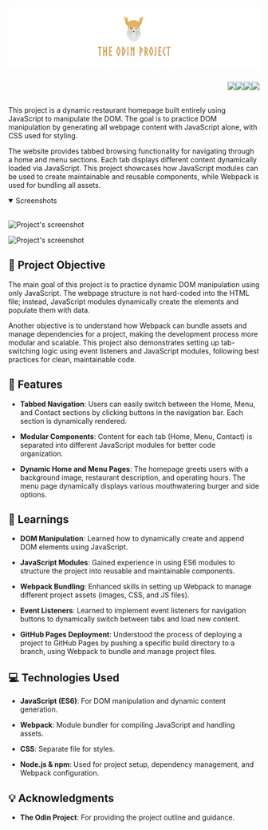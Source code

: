 # <img src="https://raw.githubusercontent.com/dsbfelipe/readme-banners/main/images/odin-project.png">

<img align="right" src="https://img.shields.io/badge/JavaScript-323330?style=for-the-badge&logo=javascript&logoColor=F7DF1E"><img align="right" src="https://img.shields.io/badge/CSS3-1572B6?style=for-the-badge&logo=css3&logoColor=white"><img align="right" src="https://img.shields.io/badge/HTML5-E34F26?style=for-the-badge&logo=html5&logoColor=white"><img align="right" src="https://img.shields.io/badge/Webpack-8DD6F9?style=for-the-badge&logo=Webpack&logoColor=white">

<br>
<br>

This project is a dynamic restaurant homepage built entirely using JavaScript to manipulate the DOM. The goal is to practice DOM manipulation by generating all webpage content with JavaScript alone, with CSS used for styling.

The website provides tabbed browsing functionality for navigating through a home and menu sections. Each tab displays different content dynamically loaded via JavaScript. This project showcases how JavaScript modules can be used to create maintainable and reusable components, while Webpack is used for bundling all assets.

<details open>
<summary>
 Screenshots
</summary> <br />

![Project's screenshot](screenshots/home.png)

![Project's screenshot](screenshots/menu.png)

</details>

## 📝 Project Objective

The main goal of this project is to practice dynamic DOM manipulation using only JavaScript. The webpage structure is not hard-coded into the HTML file; instead, JavaScript modules dynamically create the elements and populate them with data.

Another objective is to understand how Webpack can bundle assets and manage dependencies for a project, making the development process more modular and scalable. This project also demonstrates setting up tab-switching logic using event listeners and JavaScript modules, following best practices for clean, maintainable code.

## 🔧 Features

- **Tabbed Navigation**: Users can easily switch between the Home, Menu, and Contact sections by clicking buttons in the navigation bar. Each section is dynamically rendered.

- **Modular Components**: Content for each tab (Home, Menu, Contact) is separated into different JavaScript modules for better code organization.

- **Dynamic Home and Menu Pages**: The homepage greets users with a background image, restaurant description, and operating hours. The menu page dynamically displays various mouthwatering burger and side options.

## 📖 Learnings

- **DOM Manipulation**: Learned how to dynamically create and append DOM elements using JavaScript.

- **JavaScript Modules**: Gained experience in using ES6 modules to structure the project into reusable and maintainable components.

- **Webpack Bundling**: Enhanced skills in setting up Webpack to manage different project assets (images, CSS, and JS files).

- **Event Listeners**: Learned to implement event listeners for navigation buttons to dynamically switch between tabs and load new content.

- **GitHub Pages Deployment**: Understood the process of deploying a project to GitHub Pages by pushing a specific build directory to a branch, using Webpack to bundle and manage project files.

## 💻 Technologies Used

- **JavaScript (ES6)**: For DOM manipulation and dynamic content generation.

- **Webpack**: Module bundler for compiling JavaScript and handling assets.

- **CSS**: Separate file for styles.

- **Node.js & npm**: Used for project setup, dependency management, and Webpack configuration.

## 💡 Acknowledgments

- **The Odin Project**: For providing the project outline and guidance.